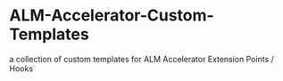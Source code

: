 # ALM-Accelerator-Custom-Templates
a collection of custom templates for ALM Accelerator Extension Points / Hooks
